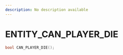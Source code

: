 ```yaml
---
description: No description available 
---
```


# ENTITY\_CAN_PLAYER_DIE

```cpp
bool CAN_PLAYER_DIE();
```
